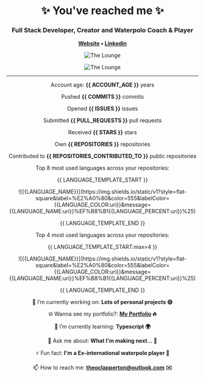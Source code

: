 
<h1 align="center">
	✨ You've reached me ✨
</h1>

<h3 align="center">
    Full Stack Developer, Creator and Waterpolo Coach & Player
</h3>

<p align="center">
	<strong>
		<a href="https://theoclapperton-portfolio.netlify.app/">Website</a>
		•
		<a href="https://www.linkedin.com/in/theoclapperton/">Linkedin</a>
	</strong>
</p>

<p align="center">
	<img
		alt="The Lounge"
		src="https://github-readme-stats.vercel.app/api?username=teobot&border_radius=25&show_icons=true">
</p>
<p align="center">
	<img
		alt="The Lounge"
		src="https://github-readme-stats.vercel.app/api/top-langs/?username=teobot&border_radius=25">
</p>

<hr/>

<p align="center">Account age: <b>{{ ACCOUNT_AGE }}</b> years</p>
<p align="center">Pushed <b>{{ COMMITS }}</b> commits</p>
<p align="center">Opened <b>{{ ISSUES }}</b> issues</p>
<p align="center">Submitted <b>{{ PULL_REQUESTS }}</b> pull requests</p>
<p align="center">Received <b>{{ STARS }}</b> stars</p>
<p align="center">Own <b>{{ REPOSITORIES }}</b> repositories</p>
<p align="center">Contributed to <b>{{ REPOSITORIES_CONTRIBUTED_TO }}</b> public repositories</p>
<p align="center">Top 8 most used languages across your repositories:</p>
<p align="center">{{ LANGUAGE_TEMPLATE_START }}</p>
<p align="center">
	![{{LANGUAGE_NAME}}](https://img.shields.io/static/v1?style=flat-square&label=%E2%A0%80&color=555&labelColor={{LANGUAGE_COLOR:uri}}&message={{LANGUAGE_NAME:uri}}%EF%B8%B1{{LANGUAGE_PERCENT:uri}}%25)
</p>
<p align="center">{{ LANGUAGE_TEMPLATE_END }}</p>
<p align="center">Top 4 most used languages across your repositories:</p>
<p align="center">{{ LANGUAGE_TEMPLATE_START:max=4 }}</p>
<p align="center">
	![{{LANGUAGE_NAME}}](https://img.shields.io/static/v1?style=flat-square&label=%E2%A0%80&color=555&labelColor={{LANGUAGE_COLOR:uri}}&message={{LANGUAGE_NAME:uri}}%EF%B8%B1{{LANGUAGE_PERCENT:uri}}%25)
</p>
<p align="center">{{ LANGUAGE_TEMPLATE_END }}</p>
<p align="center">🔭 I’m currently working on: <b>Lots of personal projects 😄</b></p>
<p align="center">🌐 Wanna see my portfolio?: <b><a href="https://theoclapperton-portfolio.netlify.app/">My Portfolio</a> 🔥</b></p>
<p align="center">🌱 I’m currently learning: <b>Typescript 🌍</b></p>
<p align="center">💬 Ask me about: <b>What I'm making next... 🥰</b></p>
<p align="center">⚡ Fun fact: <b>I'm a Ex-international waterpolo player 🤽</b></p>
<p align="center">📫 How to reach me: <b><a href="mailto:theoclapperton@outlook.com">theoclapperton@outlook.com</a> ✉️</b></p>
